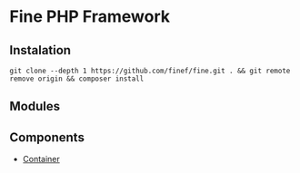 Fine PHP Framework
==================

Instalation
-----------


`git clone --depth 1 https://github.com/finef/fine.git . && git remote remove origin && composer install`


Modules
-------


Components
----------

- [Container](https://github.com/finef/container)
